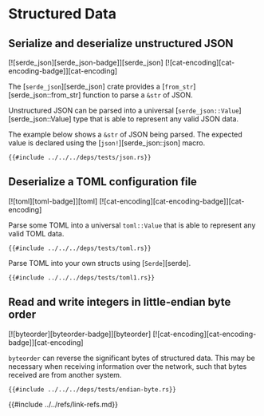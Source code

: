 # Structured Data

## Serialize and deserialize unstructured JSON

[![serde_json][serde_json-badge]][serde_json]  [![cat-encoding][cat-encoding-badge]][cat-encoding]

The [`serde_json`][serde_json] crate provides a [`from_str`][serde_json::from_str] function to parse a `&str` of JSON.

Unstructured JSON can be parsed into a universal [`serde_json::Value`][serde_json::Value] type that is able to represent any valid JSON data.

The example below shows a `&str` of JSON being parsed. The expected value is declared using the [`json!`][serde_json::json] macro.

```rust,editable
{{#include ../../../deps/tests/json.rs}}
```

## Deserialize a TOML configuration file

[![toml][toml-badge]][toml]  [![cat-encoding][cat-encoding-badge]][cat-encoding]

Parse some TOML into a universal `toml::Value` that is able to represent any valid TOML data.

```rust,editable
{{#include ../../../deps/tests/toml.rs}}
```

Parse TOML into your own structs using [`Serde`][serde].

```rust,editable
{{#include ../../../deps/tests/toml1.rs}}
```

## Read and write integers in little-endian byte order

[![byteorder][byteorder-badge]][byteorder]  [![cat-encoding][cat-encoding-badge]][cat-encoding]

`byteorder` can reverse the significant bytes of structured data. This may be necessary when receiving information over the network, such that bytes received are from another system.

```rust,editable
{{#include ../../../deps/tests/endian-byte.rs}}
```

{{#include ../../refs/link-refs.md}}
